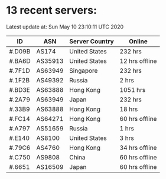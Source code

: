 # 13 recent servers:

Latest update at: Sun May 10 23:10:11 UTC 2020

| ID | ASN | Server Country | Online |
| -- | --- | -------------- | ------ |
| #.D09B | AS174 | United States | 232 hrs |
| #.BA6D | AS35913 | United States | 12 hrs offline |
| #.7F1D | AS63949 | Singapore | 232 hrs |
| #.1F2B | AS49392 | Russia | 2 hrs |
| #.BD3E | AS63888 | Hong Kong | 1051 hrs |
| #.2A79 | AS63949 | Japan | 232 hrs |
| #.33B9 | AS63888 | Hong Kong | 18 hrs |
| #.FC14 | AS64271 | Hong Kong | 60 hrs offline |
| #.A797 | AS51659 | Russia | 1 hrs |
| #.E140 | AS8100 | United States | 3 hrs |
| #.79C6 | AS4760 | Hong Kong | 34 hrs offline |
| #.C750 | AS9808 | China | 60 hrs offline |
| #.6651 | AS16509 | Japan | 60 hrs offline |

